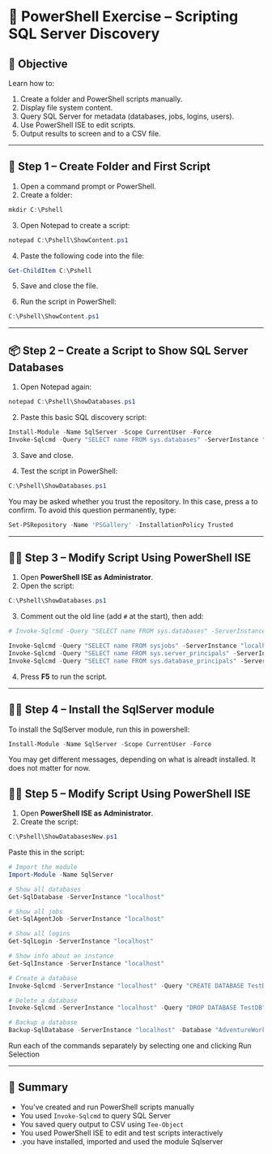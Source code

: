 
# 🧪 PowerShell Exercise – Scripting SQL Server Discovery

## 🎯 Objective

Learn how to:
1. Create a folder and PowerShell scripts manually.
2. Display file system content.
3. Query SQL Server for metadata (databases, jobs, logins, users).
4. Use PowerShell ISE to edit scripts.
5. Output results to screen and to a CSV file.

---

## 📁 Step 1 – Create Folder and First Script

1. Open a command prompt or PowerShell.
2. Create a folder:

```powershell
mkdir C:\Pshell
```

3. Open Notepad to create a script:

```powershell
notepad C:\Pshell\ShowContent.ps1
```

4. Paste the following code into the file:

```powershell
Get-ChildItem C:\Pshell
```

5. Save and close the file.

6. Run the script in PowerShell:

```powershell
C:\Pshell\ShowContent.ps1
```

---

## 📦 Step 2 – Create a Script to Show SQL Server Databases

1. Open Notepad again:

```powershell
notepad C:\Pshell\ShowDatabases.ps1
```

2. Paste this basic SQL discovery script:

```powershell
Install-Module -Name SqlServer -Scope CurrentUser -Force
Invoke-Sqlcmd -Query "SELECT name FROM sys.databases" -ServerInstance "localhost" 
```

3. Save and close.

4. Test the script in PowerShell:

```powershell
C:\Pshell\ShowDatabases.ps1
```
You may be asked whether you trust the repository. In this case, press a to confirm.
To avoid this question permanently, type:

```powershell
Set-PSRepository -Name 'PSGallery' -InstallationPolicy Trusted
```



---

## 🧑‍💻 Step 3 – Modify Script Using PowerShell ISE

1. Open **PowerShell ISE as Administrator**.
2. Open the script:

```powershell
C:\Pshell\ShowDatabases.ps1
```

3. Comment out the old line (add `#` at the start), then add:

```powershell
# Invoke-Sqlcmd -Query "SELECT name FROM sys.databases" -ServerInstance "localhost" 

Invoke-Sqlcmd -Query "SELECT name FROM sysjobs" -ServerInstance "localhost" -Database msdb  | Tee-Object -FilePath C:\Pshell\Jobs.csv
Invoke-Sqlcmd -Query "SELECT name FROM sys.server_principals" -ServerInstance "localhost"  | Tee-Object -FilePath C:\Pshell\Logins.csv
Invoke-Sqlcmd -Query "SELECT name FROM sys.database_principals" -ServerInstance "localhost" -Database msdb  | Tee-Object -FilePath C:\Pshell\MsdbUsers.csv

```

4. Press **F5** to run the script.

---

## 🧑‍💻 Step 4 – Install the SqlServer module

To install the SqlServer module, run this in powershell:

```powershell
Install-Module -Name SqlServer -Scope CurrentUser -Force 
```
You may get different messages, depending on what is alreadt installed. It does not matter for now.

## 🧑‍💻 Step 5 – Modify Script Using PowerShell ISE

1. Open **PowerShell ISE as Administrator**.
2. Create the script:

```powershell
C:\Pshell\ShowDatabasesNew.ps1
```

Paste this in the script:

```powershell
# Import the module
Import-Module -Name SqlServer

# Show all databases
Get-SqlDatabase -ServerInstance "localhost"

# Show all jobs
Get-SqlAgentJob -ServerInstance "localhost"

# Show all logins
Get-SqlLogin -ServerInstance "localhost"

# Show info about an instance
Get-SqlInstance -ServerInstance "localhost"

# Create a database
Invoke-Sqlcmd -ServerInstance "localhost" -Query "CREATE DATABASE TestDB"

# Delete a database
Invoke-Sqlcmd -ServerInstance "localhost" -Query "DROP DATABASE TestDB" 

# Backup a database
Backup-SqlDatabase -ServerInstance "localhost" -Database "AdventureWorks" -BackupFile "C:\SqlBackups\AdventureWorks.bak"

```

Run each of the commands separately by selecting one and clicking Run Selection



---

## 📝 Summary

- You’ve created and run PowerShell scripts manually
- You used `Invoke-Sqlcmd` to query SQL Server
- You saved query output to CSV using `Tee-Object`
- You used PowerShell ISE to edit and test scripts interactively
- .you have installed, imported and used the module Sqlserver

